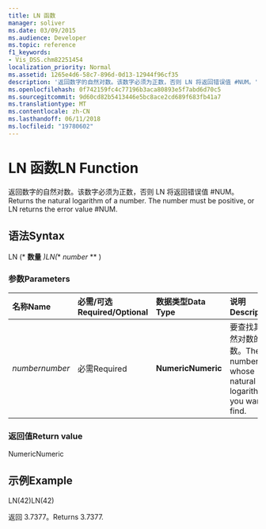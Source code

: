 ```yaml
---
title: LN 函数
manager: soliver
ms.date: 03/09/2015
ms.audience: Developer
ms.topic: reference
f1_keywords:
- Vis_DSS.chm82251454
localization_priority: Normal
ms.assetid: 1265e4d6-58c7-896d-0d13-12944f96cf35
description: '返回数字的自然对数。该数字必须为正数，否则 LN 将返回错误值 #NUM。'
ms.openlocfilehash: 0f742159fc4c77196b3aca80893e5f7abd6d70c5
ms.sourcegitcommit: 9d60cd82b5413446e5bc8ace2cd689f683fb41a7
ms.translationtype: MT
ms.contentlocale: zh-CN
ms.lasthandoff: 06/11/2018
ms.locfileid: "19780602"
---
```

# <a name="ln-function"></a><span data-ttu-id="2df9a-104">LN 函数</span><span class="sxs-lookup"><span data-stu-id="2df9a-104">LN Function</span></span>

<span data-ttu-id="2df9a-p102">返回数字的自然对数。该数字必须为正数，否则 LN 将返回错误值 #NUM。</span><span class="sxs-lookup"><span data-stu-id="2df9a-p102">Returns the natural logarithm of a number. The number must be positive, or LN returns the error value #NUM.</span></span>
  
## <a name="syntax"></a><span data-ttu-id="2df9a-107">语法</span><span class="sxs-lookup"><span data-stu-id="2df9a-107">Syntax</span></span>

<span data-ttu-id="2df9a-108">LN (* **数量** *)</span><span class="sxs-lookup"><span data-stu-id="2df9a-108">LN(** *number* ** )</span></span> 
  
### <a name="parameters"></a><span data-ttu-id="2df9a-109">参数</span><span class="sxs-lookup"><span data-stu-id="2df9a-109">Parameters</span></span>

|<span data-ttu-id="2df9a-110">**名称**</span><span class="sxs-lookup"><span data-stu-id="2df9a-110">**Name**</span></span>|<span data-ttu-id="2df9a-111">**必需/可选**</span><span class="sxs-lookup"><span data-stu-id="2df9a-111">**Required/Optional**</span></span>|<span data-ttu-id="2df9a-112">**数据类型**</span><span class="sxs-lookup"><span data-stu-id="2df9a-112">**Data Type**</span></span>|<span data-ttu-id="2df9a-113">**说明**</span><span class="sxs-lookup"><span data-stu-id="2df9a-113">**Description**</span></span>|
|:-----|:-----|:-----|:-----|
| <span data-ttu-id="2df9a-114">_number_</span><span class="sxs-lookup"><span data-stu-id="2df9a-114">_number_</span></span> <br/> |<span data-ttu-id="2df9a-115">必需</span><span class="sxs-lookup"><span data-stu-id="2df9a-115">Required</span></span>  <br/> |<span data-ttu-id="2df9a-116">**Numeric**</span><span class="sxs-lookup"><span data-stu-id="2df9a-116">**Numeric**</span></span> <br/> | <span data-ttu-id="2df9a-117">要查找其自然对数的数。</span><span class="sxs-lookup"><span data-stu-id="2df9a-117">The number whose natural logarithm you want to find.</span></span>  <br/> |
   
### <a name="return-value"></a><span data-ttu-id="2df9a-118">返回值</span><span class="sxs-lookup"><span data-stu-id="2df9a-118">Return value</span></span>

<span data-ttu-id="2df9a-119">Numeric</span><span class="sxs-lookup"><span data-stu-id="2df9a-119">Numeric</span></span>
  
## <a name="example"></a><span data-ttu-id="2df9a-120">示例</span><span class="sxs-lookup"><span data-stu-id="2df9a-120">Example</span></span>

<span data-ttu-id="2df9a-121">LN(42)</span><span class="sxs-lookup"><span data-stu-id="2df9a-121">LN(42)</span></span> 
  
<span data-ttu-id="2df9a-122">返回 3.7377。</span><span class="sxs-lookup"><span data-stu-id="2df9a-122">Returns 3.7377.</span></span> 
  

